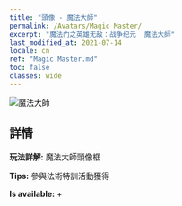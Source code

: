 ```yaml
---
title: "頭像 - 魔法大師"
permalink: /Avatars/Magic Master/
excerpt: "魔法门之英雄无敌：战争纪元  魔法大師"
last_modified_at: 2021-07-14
locale: cn
ref: "Magic Master.md"
toc: false
classes: wide
---
```

 ![魔法大師](/images/a/avatarFrame_37.png)

## 詳情

 **玩法詳解:** 魔法大師頭像框 

 **Tips:** 參與法術特訓活動獲得 

 **Is available:**  + 

